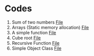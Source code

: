 # Codes
1. Sum of two numbers [File](ex_Codes/a2b_sum.cpp)
2. Arrays (Static memory allocation) [File](ex_Codes/array_exp.cpp)
3. A simple function [File](ex_Codes/sim_func.cpp)
4. Cube root [File](ex_Codes/new_rap.cpp)
5. Recursive Function [File](ex_Codes/rec_func.cpp)
6. Simple Object Class [File](ex_Codes/simp_cls.cpp)
